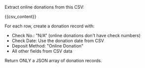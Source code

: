 Extract online donations from this CSV:

{{csv_content}}

For each row, create a donation record with:
- Check No.: "N/A" (online donations don't have check numbers)
- Check Date: Use the donation date from CSV
- Deposit Method: "Online Donation"
- All other fields from CSV data

Return ONLY a JSON array of donation records.
